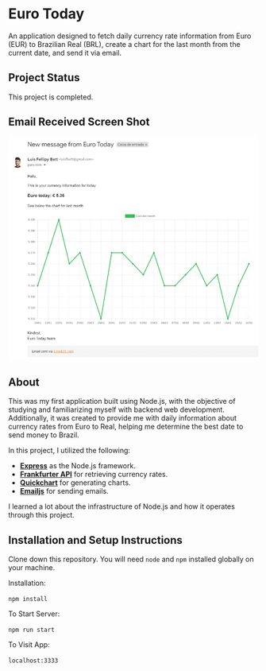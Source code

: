 # Euro Today

An application designed to fetch daily currency rate information from Euro (EUR) to Brazilian Real (BRL), create a chart for the last month from the current date, and send it via email.

## Project Status

This project is completed.

## Email Received Screen Shot

![screenshot_1](/public/screenshot_1.png)

## About

This was my first application built using Node.js, with the objective of studying and familiarizing myself with backend web development. Additionally, it was created to provide me with daily information about currency rates from Euro to Real, helping me determine the best date to send money to Brazil.

In this project, I utilized the following:

* [**Express**](https://expressjs.com/) as the Node.js framework.
* [**Frankfurter API**](https://www.frankfurter.app/) for retrieving currency rates.
* [**Quickchart**](https://quickchart.io/) for generating charts.
* [**Emailjs**](https://www.emailjs.com/) for sending emails.

I learned a lot about the infrastructure of Node.js and how it operates through this project.

## Installation and Setup Instructions

Clone down this repository. You will need `node` and `npm` installed globally on your machine.

Installation:

`npm install`

To Start Server:

`npm run start`

To Visit App:

`localhost:3333`
